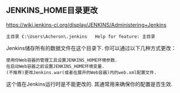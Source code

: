


## JENKINS_HOME目录更改

https://wiki.jenkins-ci.org/display/JENKINS/Administering+Jenkins

 	主目录	C:\Users\Acheron\.jenkins	Help for feature: 主目录
		
	
Jenkins储存所有的数据文件在这个目录下. 你可以通过以下几种方式更改：

    使用你Web容器的管理工具设置JENKINS_HOME环境参数.
    在启动Web容器之前设置JENKINS_HOME环境变量.
    (不推荐)更改Jenkins.war(或者在展开的Web容器)内的web.xml配置文件. 

这个值在Jenkins运行时是不能更改的. 其通常用来确保你的配置是否生效.
